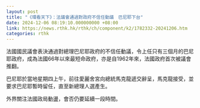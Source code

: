```yaml
---
layout: post
title: "《環看天下》：法議會通過對政府不信任動議　巴尼耶下台"
date: 2024-12-06 08:19:10.000000000 +08:00
link: https://news.rthk.hk/rthk/ch/component/k2/1782332-20241206.htm
categories: rthk
---
```


法國國民議會表決通過對總理巴尼耶政府的不信任動議，令上任只有三個月的巴尼耶政府，成為法國66年以來最短命政府，亦是自1962年來，法國政府首次被議會推翻。

巴尼耶於當地星期四上午，前往愛麗舍宮向總統馬克龍遞交辭呈，馬克龍接受，並要求巴尼耶暫時留任，直至新總理人選產生。

外界關注法國政局動盪，會否仍要延續一段時間。
